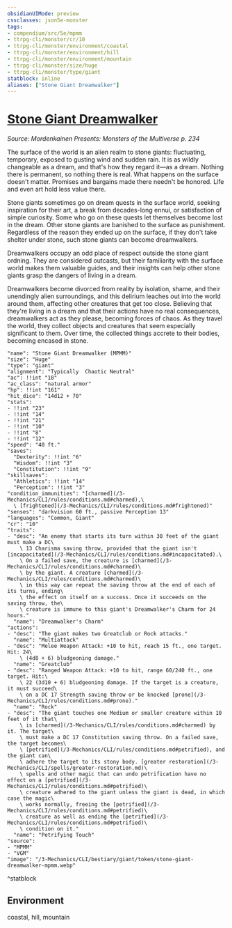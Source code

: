 ```yaml
---
obsidianUIMode: preview
cssclasses: json5e-monster
tags:
- compendium/src/5e/mpmm
- ttrpg-cli/monster/cr/10
- ttrpg-cli/monster/environment/coastal
- ttrpg-cli/monster/environment/hill
- ttrpg-cli/monster/environment/mountain
- ttrpg-cli/monster/size/huge
- ttrpg-cli/monster/type/giant
statblock: inline
aliases: ["Stone Giant Dreamwalker"]
---
```

# [Stone Giant Dreamwalker](3-Mechanics\CLI\bestiary\giant/stone-giant-dreamwalker-mpmm.md)
*Source: Mordenkainen Presents: Monsters of the Multiverse p. 234*  

The surface of the world is an alien realm to stone giants: fluctuating, temporary, exposed to gusting wind and sudden rain. It is as wildly changeable as a dream, and that's how they regard it—as a dream. Nothing there is permanent, so nothing there is real. What happens on the surface doesn't matter. Promises and bargains made there needn't be honored. Life and even art hold less value there.

Stone giants sometimes go on dream quests in the surface world, seeking inspiration for their art, a break from decades-long ennui, or satisfaction of simple curiosity. Some who go on these quests let themselves become lost in the dream. Other stone giants are banished to the surface as punishment. Regardless of the reason they ended up on the surface, if they don't take shelter under stone, such stone giants can become dreamwalkers.

Dreamwalkers occupy an odd place of respect outside the stone giant ordning. They are considered outcasts, but their familiarity with the surface world makes them valuable guides, and their insights can help other stone giants grasp the dangers of living in a dream.

Dreamwalkers become divorced from reality by isolation, shame, and their unendingly alien surroundings, and this delirium leaches out into the world around them, affecting other creatures that get too close. Believing that they're living in a dream and that their actions have no real consequences, dreamwalkers act as they please, becoming forces of chaos. As they travel the world, they collect objects and creatures that seem especially significant to them. Over time, the collected things accrete to their bodies, becoming encased in stone.

```statblock
"name": "Stone Giant Dreamwalker (MPMM)"
"size": "Huge"
"type": "giant"
"alignment": "Typically  Chaotic Neutral"
"ac": !!int "18"
"ac_class": "natural armor"
"hp": !!int "161"
"hit_dice": "14d12 + 70"
"stats":
- !!int "23"
- !!int "14"
- !!int "21"
- !!int "10"
- !!int "8"
- !!int "12"
"speed": "40 ft."
"saves":
  "Dexterity": !!int "6"
  "Wisdom": !!int "3"
  "Constitution": !!int "9"
"skillsaves":
  "Athletics": !!int "14"
  "Perception": !!int "3"
"condition_immunities": "[charmed](/3-Mechanics/CLI/rules/conditions.md#charmed),\
  \ [frightened](/3-Mechanics/CLI/rules/conditions.md#frightened)"
"senses": "darkvision 60 ft., passive Perception 13"
"languages": "Common, Giant"
"cr": "10"
"traits":
- "desc": "An enemy that starts its turn within 30 feet of the giant must make a DC\
    \ 13 Charisma saving throw, provided that the giant isn't [incapacitated](/3-Mechanics/CLI/rules/conditions.md#incapacitated).\
    \ On a failed save, the creature is [charmed](/3-Mechanics/CLI/rules/conditions.md#charmed)\
    \ by the giant. A creature [charmed](/3-Mechanics/CLI/rules/conditions.md#charmed)\
    \ in this way can repeat the saving throw at the end of each of its turns, ending\
    \ the effect on itself on a success. Once it succeeds on the saving throw, the\
    \ creature is immune to this giant's Dreamwalker's Charm for 24 hours."
  "name": "Dreamwalker's Charm"
"actions":
- "desc": "The giant makes two Greatclub or Rock attacks."
  "name": "Multiattack"
- "desc": "Melee Weapon Attack: +10 to hit, reach 15 ft., one target. Hit: 24\
    \ (4d8 + 6) bludgeoning damage."
  "name": "Greatclub"
- "desc": "Ranged Weapon Attack: +10 to hit, range 60/240 ft., one target. Hit:\
    \ 22 (3d10 + 6) bludgeoning damage. If the target is a creature, it must succeed\
    \ on a DC 17 Strength saving throw or be knocked [prone](/3-Mechanics/CLI/rules/conditions.md#prone)."
  "name": "Rock"
- "desc": "The giant touches one Medium or smaller creature within 10 feet of it that\
    \ is [charmed](/3-Mechanics/CLI/rules/conditions.md#charmed) by it. The target\
    \ must make a DC 17 Constitution saving throw. On a failed save, the target becomes\
    \ [petrified](/3-Mechanics/CLI/rules/conditions.md#petrified), and the giant can\
    \ adhere the target to its stony body. [greater restoration](/3-Mechanics/CLI/spells/greater-restoration.md)\
    \ spells and other magic that can undo petrification have no effect on a [petrified](/3-Mechanics/CLI/rules/conditions.md#petrified)\
    \ creature adhered to the giant unless the giant is dead, in which case the magic\
    \ works normally, freeing the [petrified](/3-Mechanics/CLI/rules/conditions.md#petrified)\
    \ creature as well as ending the [petrified](/3-Mechanics/CLI/rules/conditions.md#petrified)\
    \ condition on it."
  "name": "Petrifying Touch"
"source":
- "MPMM"
- "VGM"
"image": "/3-Mechanics/CLI/bestiary/giant/token/stone-giant-dreamwalker-mpmm.webp"
```
^statblock

## Environment

coastal, hill, mountain